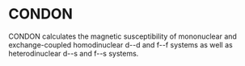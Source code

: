 # CONDON
CONDON calculates the magnetic susceptibility of mononuclear and exchange-coupled homodinuclear d--d and f--f systems as well as heterodinuclear d--s and f--s systems.
